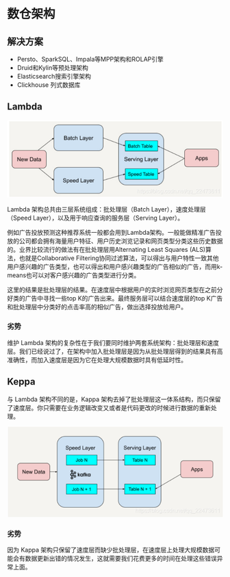 # 数仓架构

## 解决方案

* Persto、SparkSQL、Impala等MPP架构和ROLAP引擎
* Druid和Kylin等预处理架构
* Elasticsearch搜索引擎架构
* Clickhouse 列式数据库

## Lambda

![](Images/19.png)

Lambda 架构总共由三层系统组成：批处理层（Batch Layer），速度处理层（Speed Layer），以及用于响应查询的服务层（Serving Layer）。

例如广告投放预测这种推荐系统一般都会用到Lambda架构。一般能做精准广告投放的公司都会拥有海量用户特征、用户历史浏览记录和网页类型分类这些历史数据的。业界比较流行的做法有在批处理层用Alternating Least Squares (ALS)算法，也就是Collaborative Filtering协同过滤算法，可以得出与用户特性一致其他用户感兴趣的广告类型，也可以得出和用户感兴趣类型的广告相似的广告，而用k-means也可以对客户感兴趣的广告类型进行分类。

这里的结果是批处理层的结果。在速度层中根据用户的实时浏览网页类型在之前分好类的广告中寻找一些top K的广告出来。最终服务层可以结合速度层的top K广告和批处理层中分类好的点击率高的相似广告，做出选择投放给用户。

### 劣势

维护 Lambda 架构的复杂性在于我们要同时维护两套系统架构：批处理层和速度层。我们已经说过了，在架构中加入批处理层是因为从批处理层得到的结果具有高准确性，而加入速度层是因为它在处理大规模数据时具有低延时性。

## Keppa

与 Lambda 架构不同的是，Kappa 架构去掉了批处理层这一体系结构，而只保留了速度层。你只需要在业务逻辑改变又或者是代码更改的时候进行数据的重新处理。

![](Images/20.png)


### 劣势

因为 Kappa 架构只保留了速度层而缺少批处理层，在速度层上处理大规模数据可能会有数据更新出错的情况发生，这就需要我们花费更多的时间在处理这些错误异常上面。